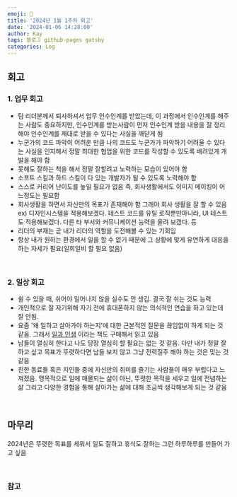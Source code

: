 ```yaml
---
emoji: 👋
title: '2024년 1월 1주차 회고'
date: '2024-01-06 14:28:00'
author: Kay
tags: 블로그 github-pages gatsby
categories: Log
---
```


## 회고

### 1. 업무 회고

- 팀 리더분께서 퇴사하셔서 업무 인수인계를 받았는데, 이 과정에서 인수인계를 해주는 사람도 중요하지만, 인수인계를 받는사람이 먼저 인수인계 받을 내용을 잘 정리해야 인수인계를 제대로 받을 수 있다는 사실을 깨닫게 됨
- 누군가의 코드 파악이 어려운 만큼 나의 코드도 누군가가 파악하기 어려울 수 있다는 사실을 인지해서 정말 최대한 협업을 위한 코드를 작성할 수 있도록 배려있게 개발을 해야 함
- 못해도 잘하는 척을 해서 정말 잘할려고 노력하는 모습이 있어야 함
- 소프트 스킬과 하드 스킬이 다 있는 개발자가 될 수 있도록 노력해야 함
- 스스로 커리어 난이도를 높일 필요가 없음 즉, 회사생활에서도 이미지 메이킹이 어느정도는 필요함
- 회사생활을 하면서 자신만의 목표가 존재해야 함 그래야 회사 생활을 잘 할 수 있음 ex) 디자인시스템을 적용해보겠다. 테스트 코드를 유틸 로직뿐만아니라, UI 테스트도 적용해보겠다. 다른 타 부서와 커뮤니케이션 능력을 올려 보겠다. 등
- 리더의 부재는 곧 내가 리더의 역할을 도전해볼 수 있는 기회임
- 항상 내가 원하는 환경에서 일을 할 수 없기 때문에 그 상황에 맞게 유연하게 대응을 하는 자세가 필요(일희일비 할 필요 없음)

<br>

### 2. 일상 회고

- 쉴 수 있을 때, 쉬어야 일어나지 않을 실수도 안 생김. 결국 잘 쉬는 것도 능력
- 개인적으로 잘 자기위해 자기 전에 휴대폰하지 않는 의식적인 연습을 하고 있는데 잘 안됨.
- 요즘 '왜 일하고 살아가야 하는지'에 대한 근본적인 질문을 끊임없이 하게 되는 것 같음. 그래서 [일과 인생](https://product.kyobobook.co.kr/detail/S000210410730?utm_source=google&utm_medium=cpc&utm_campaign=googleSearch&gad_source=1&gclid=CjwKCAiA7t6sBhAiEiwAsaieYpN2z9OgbyLcgwrgu89rqzsWvxCjli9mlKNfZNG7_z8mAIKzw4t87hoCyX0QAvD_BwE) 이라는 책도 구매해서 읽고 있음
- 남들이 열심히 한다고 나도 당장 열심히 할 필요는 없는 것 같음. 다만 내가 정말 잘하고 싶고 목표가 뚜렷하다면 남들 보지 않고 그냥 전력질주 해야 하는 것은 맞는 것 같음
- 친한 동료들 혹은 지인들 중에 자신만의 취미를 즐기는 사람들이 매우 부럽다고 느껴졌음. 맹목적으로 일에 매몰되는 삶이 아닌, 뚜렷한 목적을 세우고 일에 전념하는 삶 그리고 다양한 경험을 통해 살아가는 삶에 대해 조금씩 생각해보게 되는 것 같음

<br>

## 마무리

2024년은 뚜렷한 목표를 세워서 일도 잘하고 휴식도 잘하는 그런 하루하루를 만들어 가고 싶음

<br>

### 참고

```toc

```
